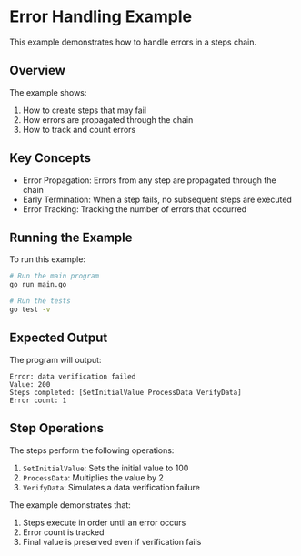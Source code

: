 # Error Handling Example

This example demonstrates how to handle errors in a steps chain.

## Overview

The example shows:
1. How to create steps that may fail
2. How errors are propagated through the chain
3. How to track and count errors

## Key Concepts

- Error Propagation: Errors from any step are propagated through the chain
- Early Termination: When a step fails, no subsequent steps are executed
- Error Tracking: Tracking the number of errors that occurred

## Running the Example

To run this example:

```bash
# Run the main program
go run main.go

# Run the tests
go test -v
```

## Expected Output

The program will output:
```
Error: data verification failed
Value: 200
Steps completed: [SetInitialValue ProcessData VerifyData]
Error count: 1
```

## Step Operations

The steps perform the following operations:
1. `SetInitialValue`: Sets the initial value to 100
2. `ProcessData`: Multiplies the value by 2
3. `VerifyData`: Simulates a data verification failure

The example demonstrates that:
1. Steps execute in order until an error occurs
2. Error count is tracked
3. Final value is preserved even if verification fails
